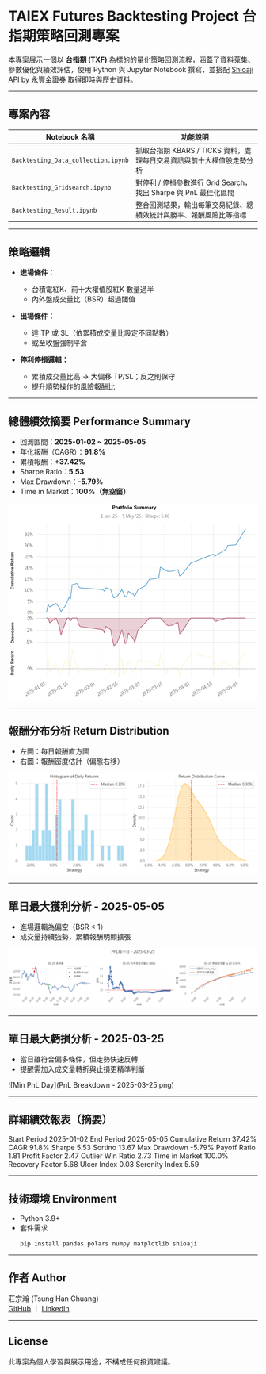 #  TAIEX Futures Backtesting Project 台指期策略回測專案

本專案展示一個以 **台指期 (TXF)** 為標的的量化策略回測流程，涵蓋了資料蒐集、參數優化與績效評估，使用 Python 與 Jupyter Notebook 撰寫，並搭配 [Shioaji API by 永豐金證券](https://sinotrade.github.io/) 取得即時與歷史資料。

---

## 專案內容

| Notebook 名稱 | 功能說明 |
|---------------|----------|
| `Backtesting_Data_collection.ipynb` | 抓取台指期 KBARS / TICKS 資料，處理每日交易資訊與前十大權值股走勢分析 |
| `Backtesting_Gridsearch.ipynb` | 對停利 / 停損參數進行 Grid Search，找出 Sharpe 與 PnL 最佳化區間 |
| `Backtesting_Result.ipynb` | 整合回測結果，輸出每筆交易紀錄、總績效統計與勝率、報酬風險比等指標 |

---

## 策略邏輯

- **進場條件：**
  - 台積電紅K、前十大權值股紅K 數量過半
  - 內外盤成交量比（BSR）超過閾值

- **出場條件：**
  - 達 TP 或 SL（依累積成交量比設定不同點數）
  - 或至收盤強制平倉

- **停利停損邏輯：**
  - 累積成交量比高 → 大偏移 TP/SL；反之則保守
  - 提升順勢操作的風險報酬比

---

## 總體績效摘要 Performance Summary

- 回測區間：**2025-01-02 ~ 2025-05-05**
- 年化報酬（CAGR）：**91.8%**
- 累積報酬：**+37.42%**
- Sharpe Ratio：**5.53**
- Max Drawdown：**-5.79%**
- Time in Market：**100%（無空窗）**

![Portfolio Summary](portfolio_summary.png)

---

## 報酬分布分析 Return Distribution

- 左圖：每日報酬直方圖  
- 右圖：報酬密度估計（偏態右移）

![Return Histogram](return_distribution.png)

---

## 單日最大獲利分析 - 2025-05-05

- 進場邏輯為偏空（BSR < 1）
- 成交量持續強勢，累積報酬明顯擴張

![Min PnL Day](min_pnl_day.png)

---

## 單日最大虧損分析 - 2025-03-25

- 當日雖符合偏多條件，但走勢快速反轉
- 提醒需加入成交量轉折與止損更精準判斷

![Min PnL Day](PnL Breakdown - 2025-03-25.png)

---

## 詳細績效報表（摘要）

Start Period 2025-01-02
End Period 2025-05-05
Cumulative Return 37.42%
CAGR 91.8%
Sharpe 5.53
Sortino 13.67
Max Drawdown -5.79%
Payoff Ratio 1.81
Profit Factor 2.47
Outlier Win Ratio 2.73
Time in Market 100.0%
Recovery Factor 5.68
Ulcer Index 0.03
Serenity Index 5.59

---

## 技術環境 Environment

- Python 3.9+
- 套件需求：
  ```bash
  pip install pandas polars numpy matplotlib shioaji

---

## 作者 Author

莊宗瀚 (Tsung Han Chuang)  
[GitHub](https://github.com/CTHQuant) ｜ [LinkedIn](https://linkedin.com/in/宗瀚-莊-1a8588358/)

---

## License

此專案為個人學習與展示用途，不構成任何投資建議。
